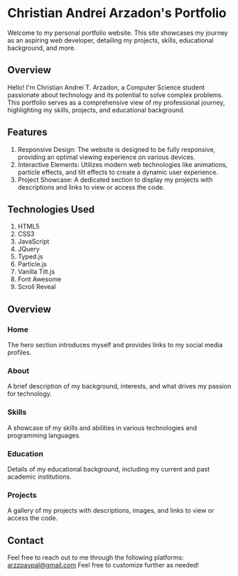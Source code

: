# Christian Andrei Arzadon's Portfolio
Welcome to my personal portfolio website. This site showcases my journey as an aspiring web developer, detailing my projects, skills, educational background, and more.

## Overview
Hello! I'm Christian Andrei T. Arzadon, a Computer Science student passionate about technology and its potential to solve complex problems. This portfolio serves as a comprehensive view of my professional journey, highlighting my skills, projects, and educational background.

## Features
1. Responsive Design: The website is designed to be fully responsive, providing an optimal viewing experience on various devices.
2. Interactive Elements: Utilizes modern web technologies like animations, particle effects, and tilt effects to create a dynamic user experience.
3. Project Showcase: A dedicated section to display my projects with descriptions and links to view or access the code.
   
## Technologies Used
1. HTML5
2. CSS3
3. JavaScript
4. JQuery
5. Typed.js
6. Particle.js
7. Vanilla Tilt.js
8. Font Awesome
9. Scroll Reveal
    
## Overview

### Home
The hero section introduces myself and provides links to my social media profiles.

### About
A brief description of my background, interests, and what drives my passion for technology.

### Skills
A showcase of my skills and abilities in various technologies and programming languages.

### Education
Details of my educational background, including my current and past academic institutions.

### Projects
A gallery of my projects with descriptions, images, and links to view or access the code.

## Contact
Feel free to reach out to me through the following platforms:
arzzpaypal@gmail.com
Feel free to customize further as needed!
